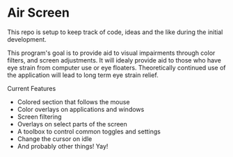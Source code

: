 # Air Screen

This repo is setup to keep track of code, 
ideas and the like during the initial development.

This program's goal is to provide aid to visual impairments
through color filters, and screen adjustments. 
It will idealy provide aid to those who have eye strain from computer use or eye floaters.
Theoretically continued use of the application will lead to long term eye strain relief.


Current Features
- Colored section that follows the mouse
- Color overlays on applications and windows
- Screen filtering
- Overlays on select parts of the screen
- A toolbox to control common toggles and settings
- Change the cursor on idle
- And probably other things! Yay!
